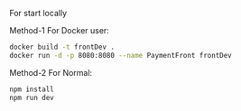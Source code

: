 For start locally

Method-1 For Docker user:

```bash
docker build -t frontDev .
docker run -d -p 8080:8080 --name PaymentFront frontDev
```
Method-2 For Normal:

```bash
npm install
npm run dev
```
